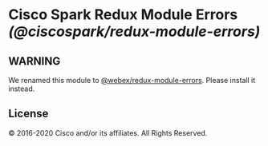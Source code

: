 # Cisco Spark Redux Module Errors _(@ciscospark/redux-module-errors)_

## WARNING

We renamed this module to [@webex/redux-module-errors](https://www.npmjs.com/package/@webex/redux-module-errors). Please install it instead.

## License

© 2016-2020 Cisco and/or its affiliates. All Rights Reserved.
